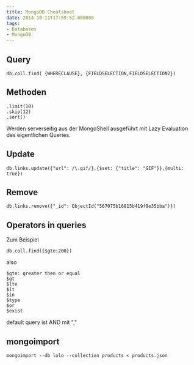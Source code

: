 ```yaml
---
title: MongoDB Cheatsheet
date: 2014-10-11T17:59:52.000000
tags: 
- Databases
- MongoDB
---
```



## Query

    db.coll.find( {WHERECLAUSE}, {FIELDSELECTION,FIELDSELECTION2})

## Methoden

    .limit(10)
    .skip(12)
    .sort()

Werden serverseitig aus der MongoShell ausgeführt mit Lazy Evaluation des eigentlichen Queries.

## Update

    db.links.update({"url": /\.gif/},{$set: {"title": "GIF"}},{multi: true})

## Remove

    db.links.remove({"_id": ObjectId("567075b16815b419f8e35bba")})

## Operators in queries

Zum Beispiel

    db.coll.find({$gte:200})

also

    $gte: greater then or equal
    $gt
    $lte
    $lt
    $in
    $type
    $or
    $exist

default query ist AND mit ","

## mongoimport

    mongoimport --db lolo --collection products < products.json
